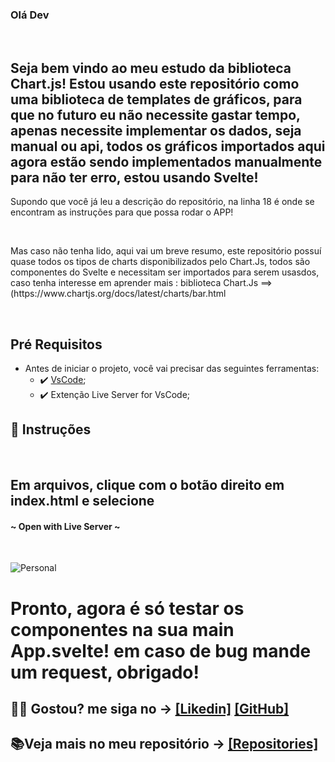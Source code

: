 ### Olá Dev

<br>

## Seja bem vindo ao meu estudo da biblioteca Chart.js! Estou usando este repositório como uma biblioteca de templates de gráficos, para que no futuro eu não necessite gastar tempo, apenas necessite implementar os dados, seja manual ou api, todos os gráficos importados aqui agora estão sendo implementados manualmente para não ter erro, estou usando Svelte!


<p>Supondo que você já leu a descrição do repositório, na linha 18 é onde se encontram as instruções para que possa rodar o APP!</p>
<br>
<p>Mas caso não tenha lido, aqui vai um breve resumo, este repositório possuí quase todos os tipos de charts disponibilizados pelo Chart.Js, todos são componentes do Svelte e necessitam ser importados para serem usasdos, caso tenha interesse em aprender mais : biblioteca Chart.Js ==> (https://www.chartjs.org/docs/latest/charts/bar.html</p>
<br>

##  Pré Requisitos
 - Antes de iniciar o projeto, você vai precisar das seguintes ferramentas: 
    - ✔️ [VsCode](https://code.visualstudio.com/download);
    - ✔️ Extenção Live Server for VsCode;
 
## 📄 Instruções
 <br>
 <h2> Em arquivos, clique com o botão direito em index.html e selecione</h2> 

 <h4>~ Open with Live Server ~</h4>
 <br>
 
![Personal](https://github.com/victorgabrielnascimento/4StepProgress/assets/105366808/a554a3b9-54a4-482c-a4f8-499832f5069b)

 <h1> Pronto, agora é só testar os componentes na sua main App.svelte! em caso de bug mande um request, obrigado! </h1>
 
 ## 🐱‍👤 Gostou? me siga no -> [[Likedin]](https://www.linkedin.com/in/victorgnascimento/) [[GitHub]](https://github.com/victorgabrielnascimento)
 ## 📚Veja mais no meu repositório -> [[Repositories]](https://github.com/victorgabrielnascimento?tab=repositories)
